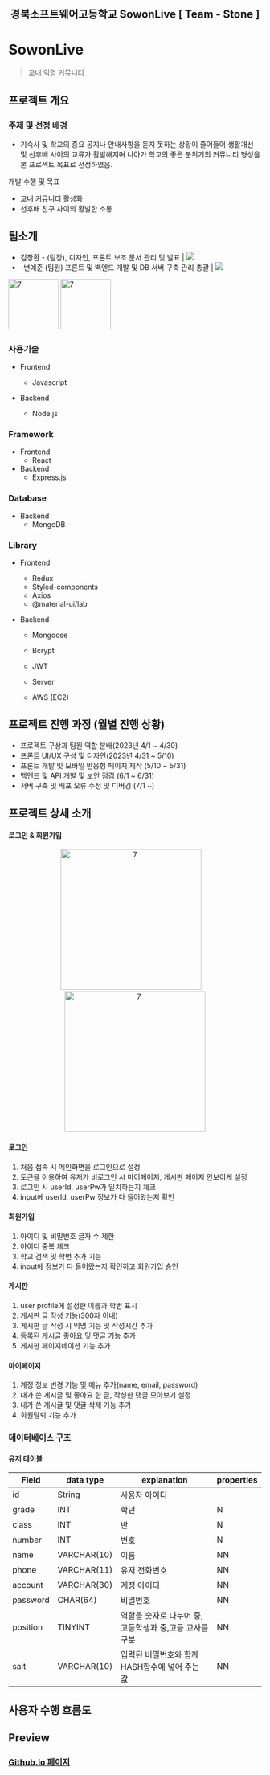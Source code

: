 <h2 align="middle">경북소프트웨어고등학교 SowonLive [ Team - Stone ]</h2>

# SowonLive
> 교내 익명 커뮤니티

## 프로젝트 개요
### 주제 및 선정 배경
- 기숙사 및 학교의 중요 공지나 안내사항을 듣지 못하는 상황이 줄어들어 생활개선 및 선후배 사이의 교류가 활발해지며 나아가 학교의 좋은 분위기의 커뮤니티 형성을 본 프로젝트 목표로 선정하였음.

개발 수행 및 목표
- 교내 커뮤니티 활성화
- 선후배 친구 사이의 활발한 소통
## 팀소개
* 김창환 -
(팀장), 디자인, 프론트 보조 문서 관리 및 발표 | <a href="https://github.com/Takoyaa" target="_blank"><img src="https://img.shields.io/badge/GitHub-181717?style=flat-square&logo=GitHub&logoColor=white"/></a>
* -변예준 
(팀원) 프론트 및 백엔드 개발 및 DB 서버 구축 관리 총괄 | <a href="https://github.com/yejun178" target="_blank"><img src="https://img.shields.io/badge/GitHub-181717?style=flat-square&logo=GitHub&logoColor=white"/></a>
 <img width="100" alt="7" src="https://github.com/GBSW-Stone/.github/assets/64297220/6f1ca425-c28c-4781-b961-8da938fc7229">
 <img width="100" alt="7" src="https://github.com/GBSW-Stone/.github/assets/64297220/6c3cebe4-dfbc-4a49-9843-1590a6ee0abe">

### 사용기술
- Frontend
  - Javascript
  
- Backend
  - Node.js
  
### Framework
- Frontend
  - React
- Backend
  - Express.js
  
### Database
- Backend
  - MongoDB
  
### Library
- Frontend
  - Redux
  - Styled-components
  - Axios
  - @material-ui/lab

- Backend
  - Mongoose
  - Bcrypt
  - JWT

  - Server
  - AWS (EC2)


## 프로젝트 진행 과정 (월별 진행 상황)
 + 프로젝트 구상과 팀원 역할 분배(2023년 4/1  ~ 4/30)
 + 프론트 UI/UX 구성 및 디자인(2023년 4/31 ~ 5/10)
 + 프론트 개발 및 모바일 반응형 페이지 제작 (5/10 ~ 5/31)
 + 백엔드 및 API 개발 및 보안 점검 (6/1 ~ 6/31)
 + 서버 구축 및 배포 오류 수정 및 디버깅 (7/1 ~)
## 프로젝트 상세 소개
#### 로그인 & 회원가입
<p align="center">
  <img width="280" alt="7" src="https://github.com/GBSW-Stone/.github/assets/64297220/d1f9686a-251e-451b-86e5-bcce1d09716d">
  &nbsp;&nbsp;&nbsp;
  <img width="280" alt="7" src="https://github.com/GBSW-Stone/.github/assets/64297220/693d0cd2-1e2a-4be4-ba1f-d61ff6082a13">
</p>

#### 로그인
1. 처음 접속 시 메인화면을 로그인으로 설정
2. 토큰을 이용하여 유저가 비로그인 시 마이페이지, 게시판 페이지 안보이게 설정
3. 로그인 시 userId, userPw가 일치하는지 체크
4. input에 userId, userPw 정보가 다 들어왔는지 확인
#### 회원가입
1. 아이디 및 비밀번호 글자 수 제한
2. 아이디 중복 체크
3. 학교 검색 및 학번 추가 기능
4. input에 정보가 다 들어왔는지 확인하고 회원가입 승인
#### 게시판
1. user profile에 설정한 이름과 학번 표시
2. 게시판 글 작성 기능(300자 이내)
3. 게시판 글 작성 시 익명 기능 및 작성시간 추가
4. 등록된 게시글 좋아요 및 댓글 기능 추가
5. 게시판 페이지네이션 기능 추가
#### 마이페이지
1. 계정 정보 변경 기능 및 메뉴 추가(name, email, password)
2. 내가 쓴 게시글 및 좋아요 한 글, 작성한 댓글 모아보기 설정
3. 내가 쓴 게시글 및 댓글 삭제 기능 추가
4. 회원탈퇴 기능 추가


### 데이터베이스 구조
#### 유저 테이블
| Field | data type | explanation | properties |
| ---------- | -------- | --------------- | -------- |
| id | String | 사용자 아이디 |
| grade | INT | 학년 | N |
| class | INT | 반 | N |
| number | INT | 번호 | N |
| name | VARCHAR(10) | 이름 | NN |
| phone | VARCHAR(11) | 유저 전화번호 | NN |
| account | VARCHAR(30) | 계정 아이디 | NN |
| password | CHAR(64) | 비밀번호 | NN |
| position | TINYINT | 역할을 숫자로 나누어 중,고등학생과 중,고등 교사를 구분 | NN |
| salt | VARCHAR(10) | 입력된 비밀번호와 함께 HASH함수에 넣어 주는 값 | NN |

## 사용자 수행 흐름도


## Preview

### [Github.io 페이지](https://github.com/GBSW-Stone)
